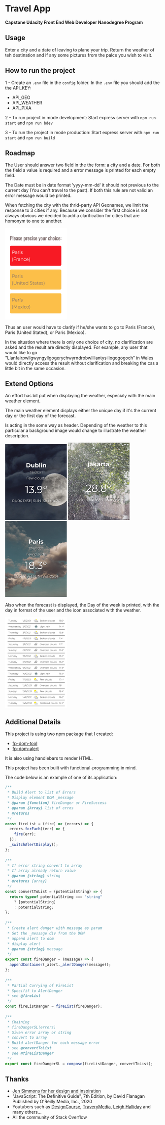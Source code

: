 # Travel App

**Capstone Udacity Front End Web Developer Nanodegree Program**

## Usage

Enter a city and a date of leaving to plane your trip. Return the weather of teh destination and if any some pictures from the palce you wish to visit.

## How to run the project

1 - Create an `.env` file in the `config` folder. In the `.env` file you should add the
the API_KEY:

- API_GEO
- API_WEATHER
- API_PIXA

2 - To run project in mode development: Start express server with `npm run start` and `npm run bdev`

3 - To run the project in mode production: Start express server with `npm run start` and `npm run build`

## Roadmap

The User should answer two field in the the form: a city and a date. For both the field a value is required and a error message is printed for each empty field.

The Date must be in date format 'yyyy-mm-dd' it should not previous to the current day (You can't travel to the past). If both this rule are not valid an error message would be printed.

When fetching the city with the thrid-party API Geonames, we limit the response to 3 cities if any. Because we consider the first choice is not always obvious we decided to add a clarification for cities that are homonym to one to another.

<img src="https://github.com/clemoni/travel-app/blob/main/src/public/img/clarify.jpg" alt="user clarification window" width="200" height="auto">

Thus an user would have to clarify if he/she wants to go to Paris (France), Paris (United Stated), or París (Mexico).

In the situation where there is only one choice of city, no clarification are asked and the result are directly displayed.
For example, any user that would like to go "Llanfairpwllgwyngyllgogerychwyrndrobwllllantysiliogogogoch" in Wales would directly access the result without clarification and breaking the css a little bit in the same occasion.

## Extend Options

An effort has bit put when displaying the weather, especialy with the main weather element.

The main weather element displays either the unique day if it's the current day or the first day of the forecast.

Is acting in the some way as header. Depending of the weather to this particular a background image would change to illustrate the weather description.

<img src="https://github.com/clemoni/travel-app/blob/main/src/public/img/main-1.jpg"  width="200" height="auto">
<img src="https://github.com/clemoni/travel-app/blob/main/src/public/img/main-2.jpg"  width="200" height="auto">
<img src="https://github.com/clemoni/travel-app/blob/main/src/public/img/main-3.jpg" width="200" height="auto">

Also when the forecast is displayed, the Day of the week is printed, with the day in format of the user and the icon associated with the weather.

<img src="https://github.com/clemoni/travel-app/blob/main/src/public/img/forecast.jpg" width="200" height="auto">

## Additional Details

This project is using two npm package that I created:

- [fp-dom-tool](https://github.com/clemoni/fp-dom-tool)
- [fp-dom-alert](https://github.com/clemoni/fp-dom-alert)

It is also using handlebars to render HTML.

This project has been built with functional-programming in mind.

The code below is an example of one of its application:

```javascript
/**
 * Build Alert to list of Errors
 * Display element DOM _message
 * @param {function} fireDanger or FireSuccess
 * @param {Array} list of erros
 * @returns
 */
const fireList = (fire) => (errors) => {
  errors.forEach((err) => {
    fire(err);
  });
  _switchAlertDisplay();
};

/**
 * If error string convert to array
 * If array already return value
 * @param {string} string
 * @returns {array}
 */
const convertToList = (potentialString) => {
  return typeof potentialString === "string"
    ? [potentialString]
    : potentialString;
};

/**
 * Create alert danger with message as param
 * Get the _message div from the DOM
 * append alert to dom
 * display alert
 * @param {string} message
 */
export const fireDanger = (message) => {
  appendContainer(_alert._alertDanger(message));
};

/**
 * Partial Currying of FireList
 * Specifif to AlertDanger
 * see @fireList
 */
const fireListDanger = fireList(fireDanger);

/**
 * Chaining
 * fireDangerSL(errors)
 * Given error array or string
 * convert to array
 * Build alertDanger for each message error
 * see @convertToList
 * see @fireListDanger
 */
export const fireDangerSL = compose(fireListDanger, convertToList);
```

## Thanks

- [Jen Simmons for her design and inspiration](https://labs.jensimmons.com/2017/03-004.html)
- "JavaScript: The Definitive Guide", 7th Edition, by David Flanagan Published by O'Reilly Media, Inc., 2020
- Youtubers such as [DesignCourse](https://www.youtube.com/user/DesignCourse), [TraveryMedia](https://www.youtube.com/user/TechGuyWeb), [Leigh Halliday](https://www.youtube.com/watch?v=9Yrd4aZkse8&t=161s) and many others...
- All the community of Stack Overflow
